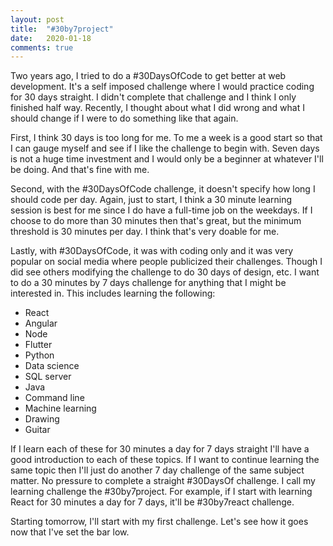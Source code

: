 ```yaml
---
layout: post
title:  "#30by7project"
date:   2020-01-18
comments: true
---
```

Two years ago, I tried to do a #30DaysOfCode to get better at web development. It's a self imposed challenge where I would practice coding for 30 days straight. I didn't complete that challenge and I think I only finished half way. Recently, I thought about what I did wrong and what I should change if I were to do something like that again.

First, I think 30 days is too long for me. To me a week is a good start so that I can gauge myself and see if I like the challenge to begin with. Seven days is not a huge time investment and I would only be a beginner at whatever I'll be doing. And that's fine with me.

Second, with the #30DaysOfCode challenge, it doesn't specify how long I should code per day. Again, just to start, I think a 30 minute learning session is best for me since I do have a full-time job on the weekdays. If I choose to do more than 30 minutes then that's great, but the minimum threshold is 30 minutes per day. I think that's very doable for me.

Lastly, with #30DaysOfCode, it was with coding only and it was very popular on social media where people publicized their challenges. Though I did see others modifying the challenge to do 30 days of design, etc. I want to do a 30 minutes by 7 days challenge for anything that I might be interested in. This includes learning the following:

- React
- Angular
- Node
- Flutter
- Python
- Data science
- SQL server
- Java
- Command line
- Machine learning
- Drawing
- Guitar

If I learn each of these for 30 minutes a day for 7 days straight I'll have a good introduction to each of these topics. If I want to continue learning the same topic then I'll just do another 7 day challenge of the same subject matter. No pressure to complete a straight #30DaysOf challenge. I call my learning challenge the #30by7project. For example, if I start with learning React for 30 minutes a day for 7 days, it'll be #30by7react challenge.

Starting tomorrow, I'll start with my first challenge. Let's see how it goes now that I've set the bar low.